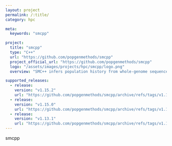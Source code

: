 ```yaml
---
layout: project
permalink: /:title/
category: hpc

meta:
  keywords: "smcpp"

project:
  title: "smcpp"
  type: "C++"
  url: "https://github.com/popgenmethods/smcpp"
  project_official_url: "https://github.com/popgenmethods/smcpp"
  logo: "/assets/images/projects/hpc/smcpp/logo.png"
  overview: "SMC++ infers population history from whole-genome sequence data."

supported_releases:
  - release:
    version: "v1.15.2"
    url: "https://github.com/popgenmethods/smcpp/archive/refs/tags/v1.15.2.tar.gz"
  - release:
    version: "v1.15.0"
    url: "https://github.com/popgenmethods/smcpp/archive/refs/tags/v1.15.0.tar.gz"
  - release:
    version: "v1.13.1"
    url: "https://github.com/popgenmethods/smcpp/archive/refs/tags/v1.13.1.tar.gz"
---
```


<p>smcpp</p>
